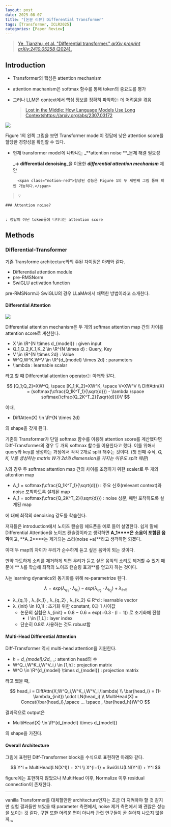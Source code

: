 ```yaml
---
layout: post
date: 2025-08-07
title: "[논문 리뷰] Differential Transformer"
tags: [Transformer, ICLR2025]
categories: [Paper Review]
---
```


> [Ye, Tianzhu, et al. "Differential transformer." ](https://arxiv.org/abs/2410.05258)[_arXiv preprint arXiv:2410.05258_](https://arxiv.org/abs/2410.05258)[ (2024).](https://arxiv.org/abs/2410.05258)



## Introduction

- Transformer의 핵심은 attention mechanism
- attention machanism은 softmax 함수를 통해 token의 중요도를 평가
- 그러나 LLM은 context에서 핵심 정보를 정확히 파악하는 데 어려움을 겪음

	> [Lost in the Middle: How Language Models Use Long Contextshttps://arxiv.org/abs/2307.03172](https://arxiv.org/abs/2307.03172)


![](https://prod-files-secure.s3.us-west-2.amazonaws.com/542b861c-36a8-4051-84e5-8804b6728dba/9083ea56-691a-4752-ae26-47f403431ac8/image.png?X-Amz-Algorithm=AWS4-HMAC-SHA256&X-Amz-Content-Sha256=UNSIGNED-PAYLOAD&X-Amz-Credential=ASIAZI2LB466RPSJUV7T%2F20250815%2Fus-west-2%2Fs3%2Faws4_request&X-Amz-Date=20250815T004221Z&X-Amz-Expires=3600&X-Amz-Security-Token=IQoJb3JpZ2luX2VjEAgaCXVzLXdlc3QtMiJGMEQCIB93x%2BbGt51PzOe4Nbjvzz10pLfmVoI9NL9C5zSVFwqHAiBxHv8dzoHwDwfQkhgp05jl76jwhnv2bxRo9OUtqO2IiSr%2FAwhREAAaDDYzNzQyMzE4MzgwNSIMii%2BW3PkztchIvv%2BtKtwDy7uvVW4%2FpJi14rDijY6WBftMTk0teRrhSPMBl%2B7w%2B3eytYmv7rmpMf6017%2F%2Fmr4iuOiE16n8odHqc9sEh5RuY0sxQ8xAm%2FQnKU431mh5exgvRiHINPXsIanskFkrRl6BHlYWFlIabKGww1ae2Mm%2FEL%2BihMtiV7zBYtO7bsuPNS56KbIRqd0OPNUwiQOr%2FVK%2BNL%2F8fRKc3zhazJngGYR5hZuHbTeUufgXMWTw2mioeXwTgTTsJqG6byTzfeNDN%2F5nc1ZOdhafvphSNlH6dlHzqUkiHOURDbwJC3tyZw%2BtX6OfHrholwSGSFQmrXP1VhrVHrAHexan5DVIpOl%2FTbk2V5lsAvqTMSxC51bTao7m8zU9llp4b9ykIYSGmAFgeyVtDr57wcEu0WSuiv2f%2BqGVHN907SytnASLYQCsvTSQKnAkEervET2i0Z6l1X%2FTviHHkXh%2F11SXIHSZBdtTSxT%2FkJJXbiaMZr5%2BWrfx1TAQMTpMecS5pfcBFhn3HB1pp1taBmsVruvK4qWrJ%2Bf2J38ee55ZcsqLxOzN3RIo2Uv3SK2q20a4olqpK814gs2n5B8foz5YOzxbIwlRTBo4A6YTpbpvQRwY6aYv%2BoEFE%2FEiCiYPq7g3LnHcJIlKxkUwpeL5xAY6pgHBXZI0Vg4erJZe4S18sJ%2BKn%2Fpgkk3T1gfT5hc%2BmibgPUshMfjfyU061CSHXPYLMTblF86AW2okkJhlwl89oZ3aJd321PXpMpfy%2B03GaegUxSMCknpX7XsA7LyNgchwMMEIIcxToCwMrhPXX4eZE%2BoEjRUA5XxTT7zBQdrlUhljzEsxl%2Bbv%2FWoUgbhs%2BQTAExcIWwAAgKxonhYAtAdtQ2DL2mSQFTVr&X-Amz-Signature=7c26ee6427e279a1a3ee308d13beca734b779de87ca545c7b2216bd308334537&X-Amz-SignedHeaders=host&x-amz-checksum-mode=ENABLED&x-id=GetObject)


Figure 1의 왼쪽 그림을 보면 Transformer model이 정답에 낮은 attention score를 할당한 경향성을 확인할 수 있다.

- 현재 transformer model에 나타나는 _**attention noise **_문제 해결 필요성

	_**→ differential denoising**_을 이용한 _**differential attention mechanism**_ 제안


		<span class="notion-red">향상된 성능은 Figure 1의 두 세번째 그림 통해 확인 가능하다.</span>


> 💡 


	### Attention noise?


	: 정답이 아닌 token들에 나타나는 attention score



## Methods



### Differential-Transformer


기존 Transforme architecture와의 주된 차이점은 아래와 같다.

- Differential attention module
- pre-RMSNorm
- SwiGLU activation function

pre-RMSNorm과 SwiGLU의 경우 LLaMA에서 채택한 방법이라고 소개한다.



#### Differential Attention


![](https://prod-files-secure.s3.us-west-2.amazonaws.com/542b861c-36a8-4051-84e5-8804b6728dba/116d70b2-1963-4810-9167-f4c7d8a06e8f/image.png?X-Amz-Algorithm=AWS4-HMAC-SHA256&X-Amz-Content-Sha256=UNSIGNED-PAYLOAD&X-Amz-Credential=ASIAZI2LB466RPSJUV7T%2F20250815%2Fus-west-2%2Fs3%2Faws4_request&X-Amz-Date=20250815T004221Z&X-Amz-Expires=3600&X-Amz-Security-Token=IQoJb3JpZ2luX2VjEAgaCXVzLXdlc3QtMiJGMEQCIB93x%2BbGt51PzOe4Nbjvzz10pLfmVoI9NL9C5zSVFwqHAiBxHv8dzoHwDwfQkhgp05jl76jwhnv2bxRo9OUtqO2IiSr%2FAwhREAAaDDYzNzQyMzE4MzgwNSIMii%2BW3PkztchIvv%2BtKtwDy7uvVW4%2FpJi14rDijY6WBftMTk0teRrhSPMBl%2B7w%2B3eytYmv7rmpMf6017%2F%2Fmr4iuOiE16n8odHqc9sEh5RuY0sxQ8xAm%2FQnKU431mh5exgvRiHINPXsIanskFkrRl6BHlYWFlIabKGww1ae2Mm%2FEL%2BihMtiV7zBYtO7bsuPNS56KbIRqd0OPNUwiQOr%2FVK%2BNL%2F8fRKc3zhazJngGYR5hZuHbTeUufgXMWTw2mioeXwTgTTsJqG6byTzfeNDN%2F5nc1ZOdhafvphSNlH6dlHzqUkiHOURDbwJC3tyZw%2BtX6OfHrholwSGSFQmrXP1VhrVHrAHexan5DVIpOl%2FTbk2V5lsAvqTMSxC51bTao7m8zU9llp4b9ykIYSGmAFgeyVtDr57wcEu0WSuiv2f%2BqGVHN907SytnASLYQCsvTSQKnAkEervET2i0Z6l1X%2FTviHHkXh%2F11SXIHSZBdtTSxT%2FkJJXbiaMZr5%2BWrfx1TAQMTpMecS5pfcBFhn3HB1pp1taBmsVruvK4qWrJ%2Bf2J38ee55ZcsqLxOzN3RIo2Uv3SK2q20a4olqpK814gs2n5B8foz5YOzxbIwlRTBo4A6YTpbpvQRwY6aYv%2BoEFE%2FEiCiYPq7g3LnHcJIlKxkUwpeL5xAY6pgHBXZI0Vg4erJZe4S18sJ%2BKn%2Fpgkk3T1gfT5hc%2BmibgPUshMfjfyU061CSHXPYLMTblF86AW2okkJhlwl89oZ3aJd321PXpMpfy%2B03GaegUxSMCknpX7XsA7LyNgchwMMEIIcxToCwMrhPXX4eZE%2BoEjRUA5XxTT7zBQdrlUhljzEsxl%2Bbv%2FWoUgbhs%2BQTAExcIWwAAgKxonhYAtAdtQ2DL2mSQFTVr&X-Amz-Signature=296606f9299ee04aa620beee8dd54a429766fcac2bf24cea4d058421adefc7cc&X-Amz-SignedHeaders=host&x-amz-checksum-mode=ENABLED&x-id=GetObject)


Differential attention mechanism은 두 개의 softmax attention map 간의 차이를 attention score로 계산한다.

- X \in \R^{N \times d\_{model}} : given input
- Q\_1,Q\_2,K\_1,K\_2 \in \R^{N \times d} : Query, Key
- V \in \R^{N \times 2d} : Value
- W^Q,W^K,W^V \in \R^{d\_{model} \times 2d} : parameters
- \lambda : learnable scalar

라고 할 때 Differential attention operator는 아래와 같다.


$$
[Q_1;Q_2]=XW^Q, \space [K_1;K_2]=XW^K, \space V=XW^V \\
DiffAttn(X) = (softmax(\cfrac{Q_1K^T_1}{\sqrt{d}}) - \lambda \space softmax(\cfrac{Q_2K^T_2}{\sqrt{d}}))V
$$


이때,

- DiffAtten(X) \in \R^{N \times 2d}

의 shape을 갖게 된다.


기존의 Transformer가 단일 softmax 함수를 이용해 attention score를 계산했다면 Diff-Transformer의 경우 두 개의 softmax 함수를 이용한다고 했다. 이를 위해서 query와 key를 생성하는 과정에서 각각 2개로 split 해주는 것이다. <span class="notion-red">(첫 번째 수식, </span><span class="notion-red">_Q, K, V를 생성하는 matrix W가 2d의 dismension을 가지는 이유도 split 때문_</span><span class="notion-red">)</span>


 λ의 경우 두 softmax attention map 간의 차이를 조정하기 위한 scaler로 두 개의 attention map

- A\_1 = softmax(\cfrac{Q\_1K^T\_1}{\sqrt{d}}) : 주요 신호(relevant context)와 noise 포착하도록 설계된 map
- A\_1 = softmax(\cfrac{Q\_2K^T\_2}{\sqrt{d}}) : noise 성분, 패턴 포착하도록 설계된 map 

에 대해 최적의 denoising 강도를 학습한다.


저자들은 introduction에서 노이즈 캔슬링 헤드폰을 예로 들어 설명한다. 쉽게 말해 Differential Attention을 노이즈 캔슬링이라고 생각하면 **A\_1****은 소음이 포함된 음악**이고, **A\_2****는 제거되는 소리(noise +a)**라고 생각하면 되겠다. 


이때 두 map의 차이가 우리가 순수하게 듣고 싶은 음악이 되는 것이다. 


만약 과도하게 소리를 제거하게 되면 우리가 듣고 싶은 음악의 소리도 제거할 수 있기 때문에 ** λ를 학습해 최적의 노이즈 캔슬링 효과**를 얻고자 하는 것이다.


λ는 learning dynamics와 동기화를 위해 re-parametrize 된다.


$$
\lambda = exp(\lambda_{q_1} \cdot \lambda_{k_1}) - exp(\lambda_{q_2} \cdot \lambda_{k_2}) + \lambda_{init}
$$

- λ\_{q\_1} , λ\_{k\_1} , λ\_{q\_2} , λ\_{k\_2} ∈ R^d : learnable vector
- λ\_{init} \in (0,1) : 초기화 위한 constant, 0과 1 사이값
	- 논문의 실험은 λ\_{init} = 0.8 − 0.6 × exp(−0.3 · (l − 1)) 로 초기화해 진행
		- l \in [1,L] : layer index
	- 단순히 0.8로 사용하는 것도 robust함


#### **Multi-Head Differential Attention**


Diff-Transformer 역시 multi-head attention을 지원한다.

- _h = d\_{model}/2d__ _: attention head의 수
- W^Q\_i,W^K\_i,W^V\_i,i \in [1,h] : projection matrix
- W^O \in \R^{d\_{model} \times d\_{model}} : projection matrix

라고 했을 때,


$$
head_i = DiffAttn(X;W^Q_i,W^K_i,W^V_i,\lambda) \\
\bar{head_i} = (1-\lambda_{init}) \cdot LN(head_i) \\
MultiHead(X) = Concat(\bar{head_i},\space ... \space , \bar{head_h})W^O
$$


결과적으로 output은

- MultiHead(X) \in \R^{d\_{model} \times d\_{model}}

의 shape을 가진다.



#### Overall Architecture


그림에 표현된 Diff-Transformer block을 수식으로 표현하면 아래와 같다.


$$
Y^l = MultiHead(LN(X^l)) + X^l \\
X^{l+1} = SwiGLU(LN(Y^l)) + Y^l
$$


figure에는 표현하지 않았으나 MultiHead 이후, Normalize 이후 residual connection이 존재한다.


---


vanilla Transformer를 대체할만한 architecture인지는 조금 더 지켜봐야 할 것 같지만 실험 결과들만 보았을 때 parameter 측면에서, noise 제거 측면에서 꽤 괜찮은 성능을 보이는 것 같다. 구현 또한 어려운 편이 아니라 관련 연구들이 곧 쏟아져 나오지 않을까,,,

